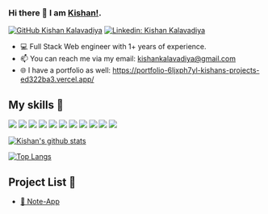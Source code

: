 ### Hi there 👋 I am [Kishan!](https://kishanprofile.github.io).

[![GitHub Kishan Kalavadiya](https://img.shields.io/github/followers/kishumohi?label=follow&style=social)](https://github.com/kishumohi)
[![Linkedin: Kishan Kalavadiya](https://img.shields.io/badge/-Kishan%20Kalavadiya-blue?style=flat-square&logo=Linkedin&logoColor=white&link=https://www.linkedin.com/in/kishan-kalavadiya-b97a5029b/)](https://www.linkedin.com/in/kishan-kalavadiya-b97a5029b/)

- 💻 Full Stack Web engineer with 1+ years of experience.
- 📫 You can reach me via my email: kishankalavadiya@gmail.com
- 🌐 I have a portfolio as well: https://portfolio-6ljxph7yl-kishans-projects-ed322ba3.vercel.app/

## My skills 🚀
![](https://img.shields.io/badge/HTML5-E34F26?style=for-the-badge&logo=html5&logoColor=white)
![](https://img.shields.io/badge/JavaScript-F7DF1E?style=for-the-badge&logo=javascript&logoColor=black)
![](https://img.shields.io/badge/Node.js-43853D?style=for-the-badge&logo=node.js&logoColor=white)
![](https://img.shields.io/badge/CSS3-1572B6?style=for-the-badge&logo=css3&logoColor=white)
![](https://img.shields.io/badge/Markdown-000000?style=for-the-badge&logo=markdown&logoColor=white)
![](https://img.shields.io/badge/Express.js-404D59?style=for-the-badge)
![](https://img.shields.io/badge/React-20232A?style=for-the-badge&logo=react&logoColor=61DAFB)
![](https://img.shields.io/badge/Nextjs-20232A?style=for-the-badge&logo=next.js&logoColor=61DAFB)
![](https://img.shields.io/badge/Tailwind_CSS-38B2AC?style=for-the-badge&logo=tailwind-css&logoColor=white)
![](https://img.shields.io/badge/Bootstrap-563D7C?style=for-the-badge&logo=bootstrap&logoColor=white)
![](https://img.shields.io/badge/MongoDB-4EA94B?style=for-the-badge&logo=mongodb&logoColor=white)

[![Kishan's github stats](https://github-readme-stats.vercel.app/api?username=kishumohi&count_private=true&show_icons=true&theme=vue)](https://github.com/kishumohi)

[![Top Langs](https://github-readme-stats.vercel.app/api/top-langs/?username=kishumohi&layout=compact&langs_count=8&theme=vue)](https://github.com/kishumohi)


## Project List 🚀
- [📝 Note-App](https://kishumohi.github.io/App_Note/)

